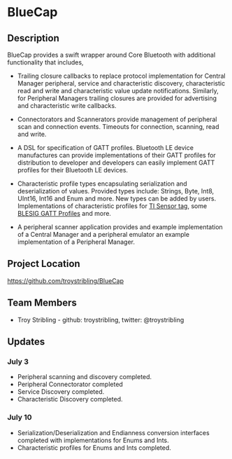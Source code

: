 # BlueCap

## Description

BlueCap provides a swift wrapper around Core Bluetooth with additional functionality that includes,

- Trailing closure callbacks to replace protocol implementation for Central Manager peripheral, service and characteristic discovery, characteristic read and write and characteristic value update notifications. Similarly, for Peripheral Managers trailing closures are provided for advertising and characteristic write callbacks.

- Connectorators and Scannerators provide management of peripheral scan and connection events. Timeouts for connection, scanning, read and write.

- A DSL for specification of GATT profiles. Bluetooth LE device manufactures can provide implementations of their GATT profiles for distribution to developer and developers can easily implement GATT profiles for their Bluetooth LE devices.

- Characteristic profile types encapsulating serialization and deserialization of values. Provided types include: Strings, Byte, Int8, UInt16, Int16 and Enum and more. New types can be added by users. Implementations of characteristic profiles for [TI Sensor tag](http://www.ti.com/ww/en/wireless_connectivity/sensortag/index.shtml?DCMP=PPC_Google_TI&k_clickid=1f619e48-1938-ba89-3b95-000078cf17fd), some [BLESIG GATT Profiles](https://developer.bluetooth.org/TechnologyOverview/Pages/Profiles.aspx) and more.

- A peripheral scanner application provides and example implementation of a Central Manager and a peripheral emulator an example implementation of a Peripheral Manager.

## Project Location

https://github.com/troystribling/BlueCap

## Team Members

- Troy Stribling - github: troystribling, twitter: @troystribling

## Updates

### July 3

- Peripheral scanning and discovery completed.
- Peripheral Connectorator completed
- Service Discovery completed.
- Characteristic Discovery completed.

### July 10

- Serialization/Deserialization and Endianness conversion interfaces completed with implementations for Enums and Ints.
- Characteristic profiles for Enums and Ints completed.
